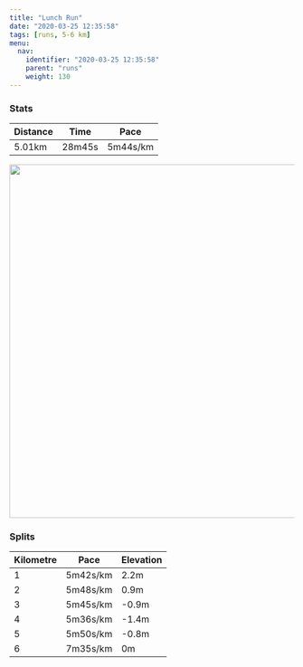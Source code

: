 ```yaml
---
title: "Lunch Run"
date: "2020-03-25 12:35:58"
tags: [runs, 5-6 km]
menu:
  nav:
    identifier: "2020-03-25 12:35:58"
    parent: "runs"
    weight: 130
---
```


### Stats

| Distance | Time | Pace |
|----------|------|------|
|5.01km|28m45s|5m44s/km|

<img src='https://maps.googleapis.com/maps/api/staticmap?maptype=terrain&path=enc:kkjeI`dyLUDSIAG?IFQFw@?q@Ds@HIb@Ml@k@^WJMNK`BgC@MCWOk@c@gAAEDMFABBNABBTp@v@rATl@Pz@HNF@DCb@_A^o@BU@aAQ_BGM{@kAs@[UBYTKRKp@Qf@@NDRJXV^L\R\^rAVf@H?FGP_@r@gADe@A_AC]Q_AS]m@y@[QMCU@OFKJSh@SlAC\FRl@lA`A`CJPHBFEZo@j@}@FcAEk@E_@Ou@GMg@q@[[g@QSBWPIRO`AMd@@`@Nn@n@nAn@~AJNHBNGbAeBBOBk@GuAYcAIQKQa@c@q@YWHOJS^SnAAh@Hd@N^^r@j@pAJPTTFAhAqBBa@AcAE_@Qy@Q[m@w@YUYKO?EDc@x@Ir@Qj@A^X|@j@v@b@`AZ`AlB`FH^AJg@|@MNQF_@d@IDKIMc@Sa@KKQe@Ga@?u@@Mf@eA^g@DSBm@BKFOb@k@NYJg@D{@CcAIg@IWk@y@QOk@[I?OFQNGNU`BEv@@NTn@V`@d@dARj@^|@Rj@Xd@fAxCXj@FZBBBKHEDMJI\KRCj@_@^MBCJqAa@{BEIG?OXUp@MfAc@r@AVBNJNPFH@RCb@c@n@QF?JDLN^~BFj@Pv@Fp@Jd@Fj@\bBBbDG^IJG@u@Mi@Ag@Gy@D{Bc@_@Ea@KcACaAKe@Qc@]I?UYQ]OMGa@?]PUJABEDYAUSa@AOHMNILONa@b@s@HS?ES_@g@_B?OLU?KGGi@qAAIDKX[Ta@HUKo@N]?EGGESYk@]n@@XoAlAU`@ELATFVXh@FT?HGL_BfCB^&key=AIzaSyBPVQ_iynBzLujdhfLzy8Z-5zczbktE55k&size=800x800&scale=2&markers=color:yellow|label:S|53.47014,-2.26385&markers=color:green|label:F|53.47013000000006,-2.263790000000002' width='625' />

### Splits

| Kilometre | Pace | Elevation |
|------|------|-----------|
|1|5m42s/km|2.2m|
|2|5m48s/km|0.9m|
|3|5m45s/km|-0.9m|
|4|5m36s/km|-1.4m|
|5|5m50s/km|-0.8m|
|6|7m35s/km|0m|
